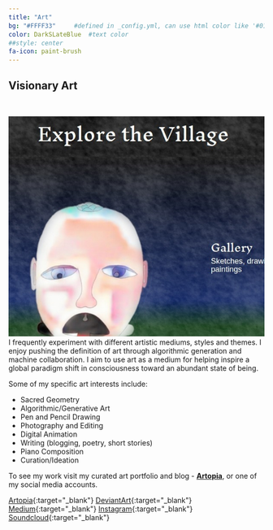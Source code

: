 ```yaml
---
title: "Art"
bg: "#FFFF33"     #defined in _config.yml, can use html color like '#010101'
color: DarkSLateBlue  #text color
##style: center
fa-icon: paint-brush
---
```


## Visionary Art
<br>

<a href="http://aherman.github.io/artopia" target="_blank"><img class="feature-image" src="../img/artopia-screenshot.jpg"/></a>
I frequently experiment with different artistic mediums, styles and themes. I enjoy pushing the definition of art through algorithmic generation and machine collaboration. I aim to use art as a medium for helping inspire a global paradigm shift in consciousness toward an abundant state of being.

Some of my specific art interests include:

* Sacred Geometry
* Algorithmic/Generative Art
* Pen and Pencil Drawing
* Photography and Editing
* Digital Animation
* Writing (blogging, poetry, short stories)
* Piano Composition
* Curation/Ideation

To see my work visit my curated art portfolio and blog - <a href="http://aherman.github.io/artopia" target="_blank">__Artopia__</a>, or one of my social media accounts.

[<span class="tooltip fa fa-home fa-2x"><span class="tooltiptext">Artopia</span></span>](http://aherman.github.io/artopia){:target="_blank"}
[<span class="tooltip fa fa-deviantart fa-2x"><span class="tooltiptext">DeviantArt</span></span>](http://hippiefuturist.deviantart.com/){:target="_blank"}
[<span class="tooltip fa fa-medium fa-2x"><span class="tooltiptext">Medium</span></span>](https://medium.com/@andrew.herman){:target="_blank"}
[<span class="tooltip fa fa-instagram fa-2x"><span class="tooltiptext">Instagram</span></span>](https://www.instagram.com/hippie.futurist/){:target="_blank"}
[<span class="tooltip fa fa-soundcloud fa-2x"><span class="tooltiptext">Soundcloud</span></span>](https://soundcloud.com/hippiefuturist){:target="_blank"}
